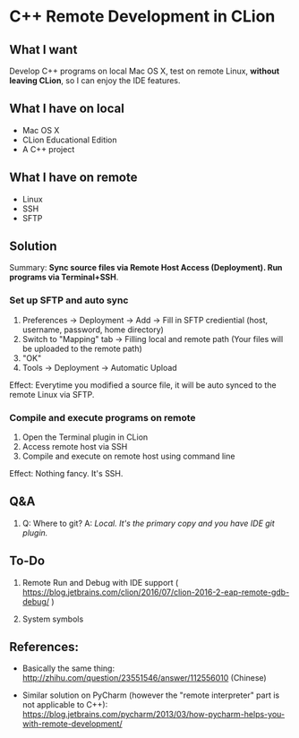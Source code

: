 # C++ Remote Development in CLion

## What I want

Develop C++ programs on local Mac OS X, test on remote Linux, **without leaving CLion**,
so I can enjoy the IDE features.

## What I have on local

- Mac OS X
- CLion Educational Edition
- A C++ project

## What I have on remote

- Linux
- SSH
- SFTP

## Solution

Summary: **Sync source files via Remote Host Access (Deployment). Run programs via Terminal+SSH**.

### Set up SFTP and auto sync

1. Preferences -> Deployment -> Add -> Fill in SFTP crediential (host, username, password, home directory)
2. Switch to "Mapping" tab -> Filling local and remote path (Your files will be uploaded to the remote path)
3. "OK"
4. Tools -> Deployment -> Automatic Upload

Effect: Everytime you modified a source file, it will be auto synced to the remote Linux via SFTP.

### Compile and execute programs on remote

1. Open the Terminal plugin in CLion
2. Access remote host via SSH
3. Compile and execute on remote host using command line

Effect: Nothing fancy. It's SSH.

## Q&A

1. Q: Where to git? A: *Local. It's the primary copy and you have IDE git plugin.*

## To-Do

1. Remote Run and Debug with IDE support ( https://blog.jetbrains.com/clion/2016/07/clion-2016-2-eap-remote-gdb-debug/ )

2. System symbols


## References:

+ Basically the same thing: http://zhihu.com/question/23551546/answer/112556010  (Chinese)

+ Similar solution on PyCharm (however the "remote interpreter" part is not applicable to C++): 
https://blog.jetbrains.com/pycharm/2013/03/how-pycharm-helps-you-with-remote-development/

